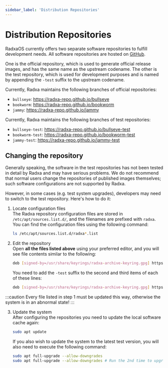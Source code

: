 ```yaml
---
sidebar_label: 'Distribution Repositories'
---
```


# Distribution Repositories

RadxaOS currently offers two separate software repositories to fulfill development needs. All software repositories are hosted on [GitHub](https://github.com/radxa-repo).

One is the official repository, which is used to generate official release images, and has the same name as the upstream codename. The other is the test repository, which is used for development purposes and is named by appending the `-test` suffix to the upstream codename.

Currently, Radxa maintains the following branches of official repositories:

* `bullseye`: https://radxa-repo.github.io/bullseye
* `bookworm`: https://radxa-repo.github.io/bookworm
* `jammy`: https://radxa-repo.github.io/jammy

Currently, Radxa maintains the following branches of test repositories:

* `bullseye-test`: https://radxa-repo.github.io/bullseye-test
* `bookworm-test`: https://radxa-repo.github.io/bookworm-test
* `jammy-test`: https://radxa-repo.github.io/jammy-test

## Changing the repository

Generally speaking, the software in the test repositories has not been tested in detail by Radxa and may have serious problems. We do not recommend that normal users change the repositories of published images themselves; such software configurations are not supported by Radxa.

However, in some cases (e.g. test system upgrades), developers may need to switch to the test repository. Here's how to do it:

1. Locate configuration files  
   The Radxa repository configuration files are stored in `/etc/apt/sources.list.d/`, and the filenames are prefixed with `radxa`.  
   You can find the configuration files using the following command:
   ```bash
   ls /etc/apt/sources.list.d/radxa*.list
   ```

2. Edit the repository  
   Open **all the files listed above** using your preferred editor, and you will see file contents similar to the following:
   ```bash
   deb [signed-by=/usr/share/keyrings/radxa-archive-keyring.gpg] https://radxa-repo.github.io/bookworm bookworm main
   ```
   You need to add the `-test` suffix to the second and third items of each of these lines:
   ```bash
   deb [signed-by=/usr/share/keyrings/radxa-archive-keyring.gpg] https://radxa-repo.github.io/bookworm-test bookworm-test main
   ```

:::caution
Every file listed in step 1 must be updated this way, otherwise the system is in an abnormal state!
:::

3. Update the system  
   After configuring the repositories you need to update the local software cache again:
   ```bash
   sudo apt update
   ```
   If you also wish to update the system to the latest test version, you will also need to execute the following command:
   ```bash
   sudo apt full-upgrade --allow-downgrades
   sudo apt full-upgrade --allow-downgrades # Run the 2nd time to upgrade version pinned packages
   ```
